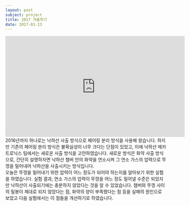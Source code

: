```yaml
---
layout: post
subject: project
title: 2017 겨울학기
date: 2017-01-13
---
```

<iframe width="560" height="315" src="https://www.youtube.com/embed/kUeQjtEhYys" frameborder="0" allowfullscreen></iframe><br/>
2016년까지 하나로는 낙하산 사출 방식으로 페어링 분리 방식을 사용해 왔습니다.
하지만 기존의 페어링 분리 방식은 불확실성이 너무 크다는 단점이 있었고, 이에 낙하산 메카트로닉스 팀에서는 새로운 사출 방식을 고안하였습니다.
새로운 방식은 화약 사출 방식으로, 간단히 설명하자면 낙하산 챔버 안의 화약을 연소시켜 그 연소 가스의 압력으로 뚜껑을 밀어내어 낙하산을 사출시키는 방식입니다.
<br/>오늘은 뚜껑을 밀어내기 위한 압력이 어느 정도가 되어야 하는지를 알아보기 위한 실험을 하였습니다.
실험 결과, 연소 가스의 압력이 뚜껑을 어느 정도 밀어낼 수준은 되었지만 낙하산이 사출되기에는 충분하지 않았다는 것을 알 수 있었습니다.
챔버와 뚜껑 사이의 밀봉이 제대로 되지 않았다는 점, 화약의 양이 부족했다는 점 등을 실패의 원인으로 보았고 다음 실험에서는 이 점들을 개선하기로 하였습니다.
